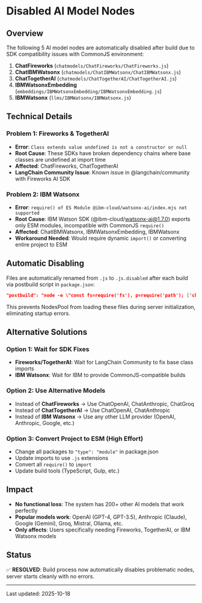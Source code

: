 # Disabled AI Model Nodes

## Overview

The following 5 AI model nodes are automatically disabled after build due to SDK compatibility issues with CommonJS environment:

1. **ChatFireworks** (`chatmodels/ChatFireworks/ChatFireworks.js`)
2. **ChatIBMWatsonx** (`chatmodels/ChatIBMWatsonx/ChatIBMWatsonx.js`)
3. **ChatTogetherAI** (`chatmodels/ChatTogetherAI/ChatTogetherAI.js`)
4. **IBMWatsonxEmbedding** (`embeddings/IBMWatsonxEmbedding/IBMWatsonxEmbedding.js`)
5. **IBMWatsonx** (`llms/IBMWatsonx/IBMWatsonx.js`)

## Technical Details

### Problem 1: Fireworks & TogetherAI
- **Error**: `Class extends value undefined is not a constructor or null`
- **Root Cause**: These SDKs have broken dependency chains where base classes are undefined at import time
- **Affected**: ChatFireworks, ChatTogetherAI
- **LangChain Community Issue**: Known issue in @langchain/community with Fireworks AI SDK

### Problem 2: IBM Watsonx
- **Error**: `require() of ES Module @ibm-cloud/watsonx-ai/index.mjs not supported`
- **Root Cause**: IBM Watson SDK (@ibm-cloud/watsonx-ai@1.7.0) exports only ESM modules, incompatible with CommonJS `require()`
- **Affected**: ChatIBMWatsonx, IBMWatsonxEmbedding, IBMWatsonx
- **Workaround Needed**: Would require dynamic `import()` or converting entire project to ESM

## Automatic Disabling

Files are automatically renamed from `.js` to `.js.disabled` after each build via postbuild script in `package.json`:

```json
"postbuild": "node -e \"const fs=require('fs'), p=require('path'); ['chatmodels/ChatFireworks/ChatFireworks.js',...].forEach(f => {const fp=p.join('dist/nodes',f); if(fs.existsSync(fp)) fs.renameSync(fp,fp+'.disabled');}); console.log('✅ Disabled 5 problematic nodes');\""
```

This prevents NodesPool from loading these files during server initialization, eliminating startup errors.

## Alternative Solutions

### Option 1: Wait for SDK Fixes
- **Fireworks/TogetherAI**: Wait for LangChain Community to fix base class imports
- **IBM Watsonx**: Wait for IBM to provide CommonJS-compatible builds

### Option 2: Use Alternative Models
- Instead of **ChatFireworks** → Use ChatOpenAI, ChatAnthropic, ChatGroq
- Instead of **ChatTogetherAI** → Use ChatOpenAI, ChatAnthropic
- Instead of **IBM Watsonx** → Use any other LLM provider (OpenAI, Anthropic, Google, etc.)

### Option 3: Convert Project to ESM (High Effort)
- Change all packages to `"type": "module"` in package.json
- Update imports to use `.js` extensions
- Convert all `require()` to `import`
- Update build tools (TypeScript, Gulp, etc.)

## Impact

- **No functional loss**: The system has 200+ other AI models that work perfectly
- **Popular models work**: OpenAI (GPT-4, GPT-3.5), Anthropic (Claude), Google (Gemini), Groq, Mistral, Ollama, etc.
- **Only affects**: Users specifically needing Fireworks, TogetherAI, or IBM Watsonx models

## Status

✅ **RESOLVED**: Build process now automatically disables problematic nodes, server starts cleanly with no errors.

---

Last updated: 2025-10-18
